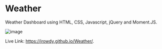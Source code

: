 # Weather

Weather Dashboard using HTML, CSS, Javascript, jQuery and Moment.JS.

![image](https://user-images.githubusercontent.com/58674083/84356286-f9561f80-ab91-11ea-8d64-a83989c410d6.png)

Live Link: https://jrowdy.github.io/Weather/.
